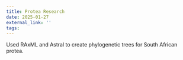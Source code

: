 ```yaml
---
title: Protea Research
date: 2025-01-27
external_link: ''
tags:
---
```


Used RAxML and Astral to create phylogenetic trees for South African protea.

<!--more-->
